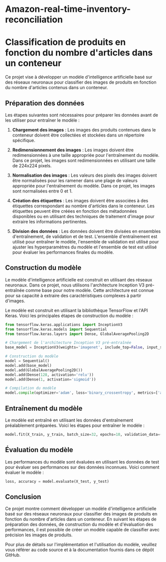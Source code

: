 # Amazon-real-time-inventory-reconciliation
# Classification de produits en fonction du nombre d'articles dans un conteneur

Ce projet vise à développer un modèle d'intelligence artificielle basé sur des réseaux neuronaux pour classifier des images de produits en fonction du nombre d'articles contenus dans un conteneur.

## Préparation des données

Les étapes suivantes sont nécessaires pour préparer les données avant de les utiliser pour entraîner le modèle :

1. **Chargement des images** : Les images des produits contenues dans le conteneur doivent être collectées et stockées dans un répertoire spécifique.

2. **Redimensionnement des images** : Les images doivent être redimensionnées à une taille appropriée pour l'entraînement du modèle. Dans ce projet, les images sont redimensionnées en utilisant une taille de 224x224 pixels.

3. **Normalisation des images** : Les valeurs des pixels des images doivent être normalisées pour les ramener dans une plage de valeurs appropriée pour l'entraînement du modèle. Dans ce projet, les images sont normalisées entre 0 et 1.

4. **Création des étiquettes** : Les images doivent être associées à des étiquettes correspondant au nombre d'articles dans le conteneur. Les étiquettes peuvent être créées en fonction des métadonnées disponibles ou en utilisant des techniques de traitement d'image pour extraire les informations pertinentes.

5. **Division des données** : Les données doivent être divisées en ensembles d'entraînement, de validation et de test. L'ensemble d'entraînement est utilisé pour entraîner le modèle, l'ensemble de validation est utilisé pour ajuster les hyperparamètres du modèle et l'ensemble de test est utilisé pour évaluer les performances finales du modèle.

## Construction du modèle

Le modèle d'intelligence artificielle est construit en utilisant des réseaux neuronaux. Dans ce projet, nous utilisons l'architecture Inception V3 pré-entraînée comme base pour notre modèle. Cette architecture est connue pour sa capacité à extraire des caractéristiques complexes à partir d'images.

Le modèle est construit en utilisant la bibliothèque TensorFlow et l'API Keras. Voici les principales étapes de construction du modèle :

```python
from tensorflow.keras.applications import InceptionV3
from tensorflow.keras.models import Sequential
from tensorflow.keras.layers import Dense, GlobalAveragePooling2D

# Chargement de l'architecture Inception V3 pré-entraînée
base_model = InceptionV3(weights='imagenet', include_top=False, input_shape=(224, 224, 3))

# Construction du modèle
model = Sequential()
model.add(base_model)
model.add(GlobalAveragePooling2D())
model.add(Dense(128, activation='relu'))
model.add(Dense(1, activation='sigmoid'))

# Compilation du modèle
model.compile(optimizer='adam', loss='binary_crossentropy', metrics=['accuracy'])
```

## Entraînement du modèle

Le modèle est entraîné en utilisant les données d'entraînement préalablement préparées. Voici les étapes pour entraîner le modèle :

```python
model.fit(X_train, y_train, batch_size=32, epochs=10, validation_data=(X_val, y_val))
```

## Évaluation du modèle

Les performances du modèle sont évaluées en utilisant les données de test pour évaluer ses performances sur des données inconnues. Voici comment évaluer le modèle :

```python
loss, accuracy = model.evaluate(X_test, y_test)
```

## Conclusion

Ce projet montre comment développer un modèle d'intelligence artificielle basé sur des réseaux neuronaux pour classifier des images de produits en fonction du nombre d'articles dans un conteneur. En suivant les étapes de préparation des données, de construction du modèle et d'évaluation des performances, il est possible de créer un modèle capable de classifier avec précision les images de produits.

Pour plus de détails sur l'implémentation et l'utilisation du modèle, veuillez vous référer au code source et à la documentation fournis dans ce dépôt GitHub.

